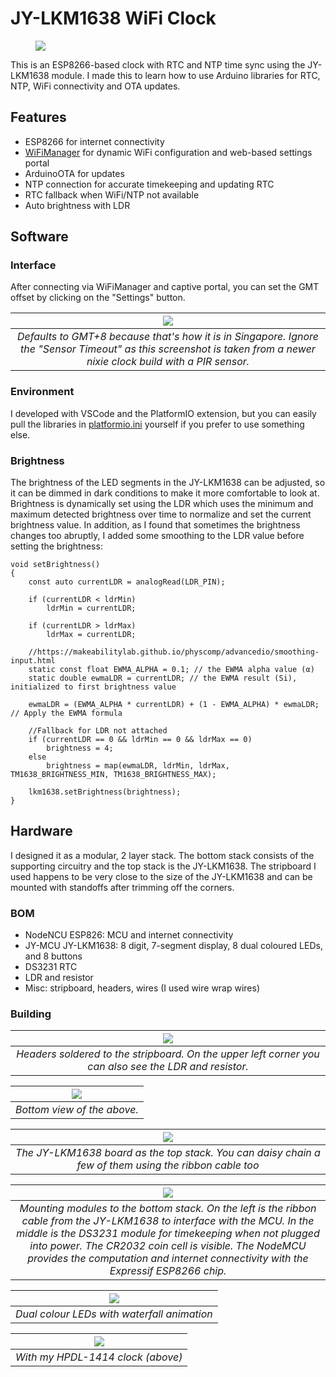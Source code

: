 # JY-LKM1638 WiFi Clock

<figure>
  <img src="doc/img/IMG_20210414_173946.jpg">
</figure>

This is an ESP8266-based clock with RTC and NTP time sync using the JY-LKM1638 module. I made this to learn how to use Arduino libraries for RTC, NTP, WiFi connectivity and OTA updates.

## Features
- ESP8266 for internet connectivity
- [WiFiManager](https://github.com/tzapu/WiFiManager) for dynamic WiFi configuration and web-based settings portal 
- ArduinoOTA for updates
- NTP connection for accurate timekeeping and updating RTC
- RTC fallback when WiFi/NTP not available
- Auto brightness with LDR

## Software

### Interface

After connecting via WiFiManager and captive portal, you can set the GMT offset by clicking on the "Settings" button.

| ![](doc/img/configuration.png)  |
|:--:|
| *Defaults to GMT+8 because that's how it is in Singapore. Ignore the "Sensor Timeout" as this screenshot is taken from a newer nixie clock build with a PIR sensor.*  |

### Environment

I developed with VSCode and the PlatformIO extension, but you can easily pull the libraries in [platformio.ini](platformio.ini) yourself if you prefer to use something else.

### Brightness

The brightness of the LED segments in the JY-LKM1638 can be adjusted, so it can be dimmed in dark conditions to make it more comfortable to look at. Brightness is dynamically set using the LDR which uses the minimum and maximum detected brightness over time to normalize and set the current brightness value. In addition, as I found that sometimes the brightness changes too abruptly, I added some smoothing to the LDR value before setting the brightness:

```
void setBrightness()
{
    const auto currentLDR = analogRead(LDR_PIN);

    if (currentLDR < ldrMin)
        ldrMin = currentLDR;

    if (currentLDR > ldrMax)
        ldrMax = currentLDR;

    //https://makeabilitylab.github.io/physcomp/advancedio/smoothing-input.html
    static const float EWMA_ALPHA = 0.1; // the EWMA alpha value (α)
    static double ewmaLDR = currentLDR; // the EWMA result (Si), initialized to first brightness value

    ewmaLDR = (EWMA_ALPHA * currentLDR) + (1 - EWMA_ALPHA) * ewmaLDR; // Apply the EWMA formula

    //Fallback for LDR not attached
    if (currentLDR == 0 && ldrMin == 0 && ldrMax == 0)
        brightness = 4;
    else
        brightness = map(ewmaLDR, ldrMin, ldrMax, TM1638_BRIGHTNESS_MIN, TM1638_BRIGHTNESS_MAX);

    lkm1638.setBrightness(brightness);
}
```

## Hardware

I designed it as a modular, 2 layer stack. The bottom stack consists of the supporting circuitry and the top stack is the JY-LKM1638. The stripboard I used happens to be very close to the size of the JY-LKM1638 and can be mounted with standoffs after trimming off the corners.

### BOM
- NodeNCU ESP826: MCU and internet connectivity
- JY-MCU JY-LKM1638: 8 digit, 7-segment display, 8 dual coloured LEDs, and 8 buttons
- DS3231 RTC
- LDR and resistor
- Misc: stripboard, headers, wires (I used wire wrap wires)

### Building

| ![](doc/img/IMG_20210414_171851.jpg) | 
|:--:| 
| *Headers soldered to the stripboard. On the upper left corner you can also see the LDR and resistor.* |

| ![](doc/img/IMG_20210414_171857.jpg) | 
|:--:| 
| *Bottom view of the above.* |

| ![](doc/img/IMG_20210414_173730.jpg) | 
|:--:| 
| *The JY-LKM1638 board as the top stack. You can daisy chain a few of them using the ribbon cable too* |

| ![](doc/img/IMG_20210414_173758.jpg) | 
|:--:| 
| *Mounting modules to the bottom stack. On the left is the ribbon cable from the JY-LKM1638 to interface with the MCU. In the middle is the DS3231 module for timekeeping when not plugged into power. The CR2032 coin cell is visible. The NodeMCU provides the computation and internet connectivity with the Expressif ESP8266 chip.* |

| ![](doc/img/VID_20210414_173955.gif) | 
|:--:| 
| *Dual colour LEDs with waterfall animation* |

| ![](doc/img/IMG_20210428_213637.jpg) | 
|:--:| 
| *With my HPDL-1414 clock (above)* |